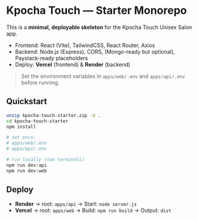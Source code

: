 # Kpocha Touch — Starter Monorepo

This is a **minimal, deployable skeleton** for the Kpocha Touch Unisex Salon app.

- Frontend: React (Vite), TailwindCSS, React Router, Axios
- Backend: Node.js (Express), CORS, (Mongo-ready but optional), Paystack-ready placeholders
- Deploy: **Vercel** (frontend) & **Render** (backend)

> Set the environment variables in `apps/web/.env` and `apps/api/.env` before running.

## Quickstart

```bash
unzip kpocha-touch-starter.zip -d .
cd kpocha-touch-starter
npm install

# set envs:
# apps/web/.env
# apps/api/.env

# run locally (two terminals)
npm run dev:api
npm run dev:web
```

## Deploy

- **Render** → root: `apps/api` → Start: `node server.js`
- **Vercel** → root: `apps/web` → Build: `npm run build` → Output: `dist`

